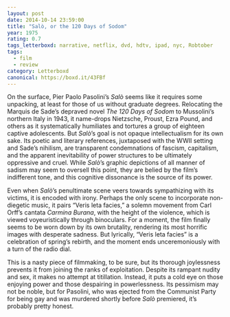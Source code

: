 ```yaml
---
layout: post 
date: 2014-10-14 23:59:00
title: "Salò, or the 120 Days of Sodom"
year: 1975
rating: 0.7
tags_letterboxd: narrative, netflix, dvd, hdtv, ipad, nyc, Robtober
tags:
  - film
  - review
category: Letterboxd
canonical: https://boxd.it/43FBf
---
```


On the surface, Pier Paolo Pasolini’s <cite>Salò</cite> seems like it requires some unpacking, at least for those of us without graduate degrees. Relocating the Marquis de Sade’s depraved novel <cite>The 120 Days of Sodom</cite> to Mussolini’s northern Italy in 1943, it name-drops Nietzsche, Proust, Ezra Pound, and others as it systematically humiliates and tortures a group of eighteen captive adolescents. But <cite>Salò</cite>’s goal is not opaque intellectualism for its own sake. Its poetic and literary references, juxtaposed with the WWII setting and Sade’s nihilism, are transparent condemnations of fascism, capitalism, and the apparent inevitability of power structures to be ultimately oppressive and cruel. While <cite>Salò</cite>’s graphic depictions of all manner of sadism may seem to oversell this point, they are belied by the film’s indifferent tone, and this cognitive dissonance is the source of its power.

Even when <cite>Salò</cite>’s penultimate scene veers towards sympathizing with its victims, it is encoded with irony. Perhaps the only scene to incorporate non-diegetic music, it pairs “Veris leta facies,” a solemn movement from Carl Orff’s cantata <cite>Carmina Burana</cite>, with the height of the violence, which is viewed voyeuristically through binoculars. For a moment, the film finally seems to be worn down by its own brutality, rendering its most horrific images with desperate sadness. But lyrically, “Veris leta facies” is a celebration of spring’s rebirth, and the moment ends unceremoniously with a turn of the radio dial.

This is a nasty piece of filmmaking, to be sure, but its thorough joylessness prevents it from joining the ranks of exploitation. Despite its rampant nudity and sex, it makes no attempt at titillation. Instead, it puts a cold eye on those enjoying power and those despairing in powerlessness. Its pessimism may not be noble, but for Pasolini, who was ejected from the Communist Party for being gay and was murdered shortly before <cite>Salò</cite> premiered, it’s probably pretty honest.